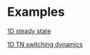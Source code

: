 # Examples 

[1D steady state](./steady-state-switching-1d/README.md)

[1D TN switching dynamics](./switching-dynamics-1d/README.md)
